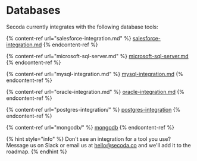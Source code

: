 # Databases

Secoda currently integrates with the following database tools:

{% content-ref url="salesforce-integration.md" %}
[salesforce-integration.md](salesforce-integration.md)
{% endcontent-ref %}

{% content-ref url="microsoft-sql-server.md" %}
[microsoft-sql-server.md](microsoft-sql-server.md)
{% endcontent-ref %}

{% content-ref url="mysql-integration.md" %}
[mysql-integration.md](mysql-integration.md)
{% endcontent-ref %}

{% content-ref url="oracle-integration.md" %}
[oracle-integration.md](oracle-integration.md)
{% endcontent-ref %}

{% content-ref url="postgres-integration/" %}
[postgres-integration](postgres-integration/)
{% endcontent-ref %}

{% content-ref url="mongodb/" %}
[mongodb](mongodb/)
{% endcontent-ref %}

{% hint style="info" %}
Don't see an integration for a tool you use? Message us on Slack or email us at hello@secoda.co and we'll add it to the roadmap.&#x20;
{% endhint %}
